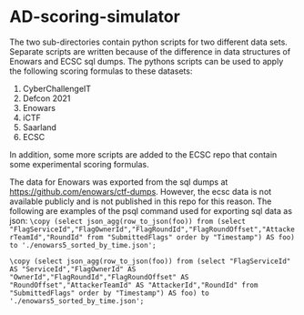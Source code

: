 # AD-scoring-simulator
The two sub-directories contain python scripts for two different data sets. Separate scripts are written because of the difference in data structures of Enowars and ECSC sql dumps. The pythons scripts can be used to apply the following scoring formulas to these datasets:
1. CyberChallengeIT
2. Defcon 2021
3. Enowars
4. iCTF
5. Saarland 
6. ECSC

In addition, some more scripts are added to the ECSC repo that contain some experimental scoring formulas.

The data for Enowars was exported from the sql dumps at https://github.com/enowars/ctf-dumps. However, the ecsc data is not available publicly and is not published in this repo for this reason. The following are examples of the psql command used for exporting sql data as json:
`\copy (select json_agg(row_to_json(foo)) from (select "FlagServiceId","FlagOwnerId","FlagRoundId","FlagRoundOffset","AttackerTeamId","RoundId" from "SubmittedFlags" order by "Timestamp") AS foo) to './enowars5_sorted_by_time.json';`

`\copy (select json_agg(row_to_json(foo)) from (select "FlagServiceId" AS "ServiceId","FlagOwnerId" AS "OwnerId","FlagRoundId","FlagRoundOffset" AS "RoundOffset","AttackerTeamId" AS "AttackerId","RoundId" from "SubmittedFlags" order by "Timestamp") AS foo) to './enowars5_sorted_by_time.json';`


